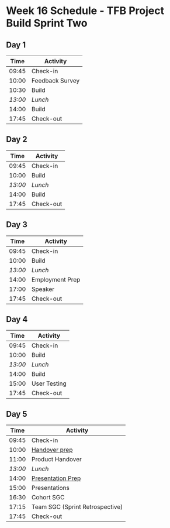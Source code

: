 # Week 16 Schedule - TFB Project Build Sprint Two

## Day 1

| Time    | Activity                                    |
| ------- | ------------------------------------------- |
| 09:45   | Check-in                                    |
| 10:00   | Feedback Survey                             |
| 10:30   | Build                                       |
| _13:00_ | _Lunch_                                     |
| 14:00   | Build                                       |
| 17:45   | Check-out                                   |

## Day 2

| Time    | Activity  |
| ------- | --------- |
| 09:45   | Check-in  |
| 10:00   | Build     |
| _13:00_ | _Lunch_   |
| 14:00   | Build     |
| 17:45   | Check-out |

## Day 3

| Time    | Activity        |
| ------- | --------------- |
| 09:45   | Check-in        |
| 10:00   | Build           |
| _13:00_ | _Lunch_         |
| 14:00   | Employment Prep |
| 17:00   | Speaker         |
| 17:45   | Check-out       |

## Day 4

| Time    | Activity     |
| ------- | ------------ |
| 09:45   | Check-in     |
| 10:00   | Build        |
| _13:00_ | _Lunch_      |
| 14:00   | Build        |
| 15:00   | User Testing |
| 17:45   | Check-out    |

## Day 5

| Time    | Activity                                   |
| ------- | ------------------------------------------ |
| 09:45   | Check-in                                   |
| 10:00   | [Handover prep](./po-handover.md)          |
| 11:00   | Product Handover                           |
| _13:00_ | _Lunch_                                    |
| 14:00   | [Presentation Prep](./tfb-presentation.md) |
| 15:00   | Presentations                              |
| 16:30   | Cohort SGC                                 |
| 17:15   | Team SGC (Sprint Retrospective)            |
| 17:45   | Check-out                                  |
